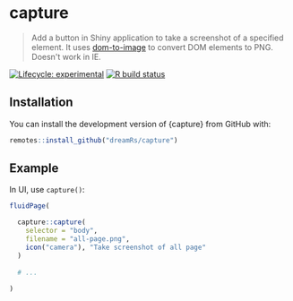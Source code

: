 # capture

> Add a button in Shiny application to take a screenshot of a specified element. It uses [dom-to-image](https://github.com/tsayen/dom-to-image) to convert DOM elements to PNG. Doesn't work in IE.

<!-- badges: start -->
[![Lifecycle: experimental](https://img.shields.io/badge/lifecycle-experimental-orange.svg)](https://www.tidyverse.org/lifecycle/#experimental)
[![R build status](https://github.com/dreamRs/capture/workflows/R-CMD-check/badge.svg)](https://github.com/dreamRs/capture/actions)
<!-- badges: end -->



## Installation

You can install the development version of {capture} from GitHub with:

```r
remotes::install_github("dreamRs/capture")
```


## Example

In UI, use `capture()`:

```r
fluidPage(

  capture::capture(
    selector = "body",
    filename = "all-page.png",
    icon("camera"), "Take screenshot of all page"
  )
  
  # ...
  
)
```

